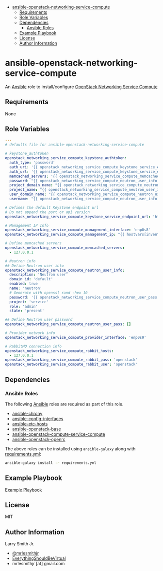 <!-- START doctoc generated TOC please keep comment here to allow auto update -->
<!-- DON'T EDIT THIS SECTION, INSTEAD RE-RUN doctoc TO UPDATE -->
<!-- DON'T EDIT THIS SECTION, INSTEAD RE-RUN doctoc TO UPDATE -->

- [ansible-openstack-networking-service-compute](#ansible-openstack-networking-service-compute)
  - [Requirements](#requirements)
  - [Role Variables](#role-variables)
  - [Dependencies](#dependencies)
    - [Ansible Roles](#ansible-roles)
  - [Example Playbook](#example-playbook)
  - [License](#license)
  - [Author Information](#author-information)

<!-- END doctoc generated TOC please keep comment here to allow auto update -->

# ansible-openstack-networking-service-compute

An [Ansible](https://www.ansible.com) role to install/configure
[OpenStack Networking Service Compute](https://docs.openstack.org/ocata/install-guide-ubuntu/neutron-compute-install.html)

## Requirements

None

## Role Variables

```yaml
---
# defaults file for ansible-openstack-networking-service-compute

# keystone_authtoken
openstack_networking_service_compute_keystone_authtoken:
  auth_type: 'password'
  auth_uri: '{{ openstack_networking_service_compute_keystone_service_endpoint_url }}:5000'
  auth_url: '{{ openstack_networking_service_compute_keystone_service_endpoint_url }}:35357'
  memcached_servers: '{{ openstack_networking_service_compute_memcached_servers }}'
  password: "{{ openstack_networking_service_compute_neutron_user_info['password'] }}"
  project_domain_name: "{{ openstack_networking_service_compute_neutron_user_info['domain_id'] }}"
  project_name: "{{ openstack_networking_service_compute_neutron_user_info['project'] }}"
  user_domain_name: "{{ openstack_networking_service_compute_neutron_user_info['domain_id'] }}"
  username: "{{ openstack_networking_service_compute_neutron_user_info['name'] }}"

# Defines the default Keystone endpoint url
# Do not append the port or api version
openstack_networking_service_compute_keystone_service_endpoint_url: 'http://{{ inventory_hostname }}'

# Management IP Info
openstack_networking_service_compute_management_interface: 'enp0s8'
openstack_networking_service_compute_management_ip: "{{ hostvars[inventory_hostname]['ansible_'+openstack_compute_service_compute_management_interface]['ipv4']['address'] }}"

# Define memcached servers
openstack_networking_service_compute_memcached_servers:
  - 127.0.0.1

# Neutron info
## Define Neutron user info
openstack_networking_service_compute_neutron_user_info:
  description: 'Neutron user'
  domain_id: 'default'
  enabled: true
  name: 'neutron'
  # Generate with openssl rand -hex 10
  password: '{{ openstack_networking_service_compute_neutron_user_pass }}'
  project: 'service'
  role: 'admin'
  state: 'present'

## Define Neutron user password
openstack_networking_service_compute_neutron_user_pass: []

# Provider network info
openstack_networking_service_compute_provider_interface: 'enp0s9'

# RabbitMQ connection info
openstack_networking_service_compute_rabbit_hosts:
  - 127.0.0.1
openstack_networking_service_compute_rabbit_pass: 'openstack'
openstack_networking_service_compute_rabbit_user: 'openstack'
```

## Dependencies

### Ansible Roles

The following [Ansible](https://www.ansible.com) roles are required as part of
this role.

-   [ansible-chrony](https://github.com/mrlesmithjr/ansible-chrony)
-   [ansible-config-interfaces](https://github.com/mrlesmithjr/ansible-config-interfaces)
-   [ansible-etc-hosts](https://github.com/mrlesmithjr/ansible-etc-hosts)
-   [ansible-openstack-base](https://github.com/mrlesmithjr/ansible-openstack-base)
-   [ansible-openstack-compute-service-compute](https://github.com/mrlesmithjr/ansible-openstack-compute-service-compute)
-   [ansible-openstack-openrc](https://github.com/mrlesmithjr/ansible-openstack-openrc)

The above roles can be installed using `ansible-galaxy` along with [requirements.yml](./requirements.yml):

```bash
ansible-galaxy install -r requirements.yml
```

## Example Playbook

[Example Playbook](./playbook.yml)

## License

MIT

## Author Information

Larry Smith Jr.

-   [@mrlesmithjr](https://www.twitter.com/mrlesmithjr)
-   [EverythingShouldBeVirtual](http://www.everythingshouldbevirtual.com)
-   mrlesmithjr [at] gmail.com
